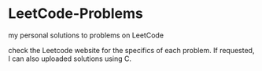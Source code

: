 # LeetCode-Problems
my personal solutions to problems on LeetCode

check the Leetcode website for the specifics of each problem.
If requested, I can also uploaded solutions using C.
